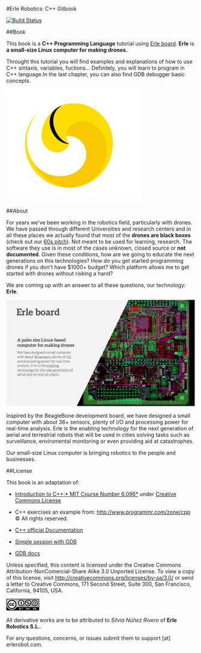 #Erle Robotics: C++ Gitbook



[![Build Status](https://www.gitbook.io/button/status/book/erlerobotics/erle_gitbook_unixintroduction)](https://www.gitbook.io/book/erlerobotics/erle_gitbook_unixintroduction/activity)

##Book

This book is a **C++ Programming Language** tutorial using [Erle board](http://erlerobot.com/). **Erle** is **a small-size Linux computer for making drones.**

Throught this tutorial you will find examples and explanations of how to use C++ sintaxis, variables, fuctions... Definitely, you will learn to program in C++ language.In the last chapter, you can also find GDB debugger basic concepts.



![erlelogo](erleimg/Logo_erle.png)


##About

For years we've been working in the robotics field, particularly with drones. We have passed through different Universities and research centers and in all these places we actually found that most of the **drones are black boxes** (check out our [60s pitch](https://www.youtube.com/watch?v=tKAqjyXaC18)). Not meant to be used for learning, research. The software they use is in most of the cases unknown, closed source or **not documented**. Given these conditions, how are we going to educate the next generations on this technologies? How do you get started programming drones if you don't have $1000+ budget? Which platform allows me to get started with drones without risking a hand?

We are coming up with an answer to all these questions, our technology: **Erle**.

![imgerle1](erleimg/board2.png)

Inspired by the BeagleBone development board, we have designed a small computer with about 36+ sensors, plenty of I/O and processing power for real-time analysis. Erle is the enabling technology for the next generation of aerial and terrestrial robots that will be used in cities solving tasks such as surveillance, enviromental monitoring or even providing aid at catastrophes.

Our small-size Linux computer is bringing robotics to the people and businesses.



##License

This book is an adaptation of:

- [Introduction to C++:* MIT Course Number
6.096*](http://ocw.mit.edu/courses/electrical-engineering-and-computer-science/6-096-introduction-to-c-january-iap-2011/lecture-notes/) under [Creative Commons License]( http://creativecommons.org/licenses/by-nc-sa/3.0/us/deed.en_US)


- C++ exercises an example from: http://www.programmr.com/zone/cpp © All rights reserved.


- [C++ official Documentation](http://www.cplusplus.com/reference/clibrary/)


- [Simple session with GDB](http://faculty.kutztown.edu/spiegel/Debugging/DebugPrimer.htm)


- [GDB docs](https://sourceware.org/gdb/current/onlinedocs/gdb/)


Unless specified, this content is licensed under the Creative Commons Attribution-NonComercial-Share Alike 3.0 Unported License. To view a copy of this license, visit http://creativecommons.org/licenses/by-sa/3.0/ or send a letter to Creative Commons, 171 Second Street, Suite 300, San Francisco, California, 94105, USA.


![license](erleimg/88x31.png)


All derivative works are to be attributed to *Silvia Núñez Rivero* of **Erle Robotics S.L.**.

For any questions, concerns, or issues submit them to support [at] erlerobot.com.


